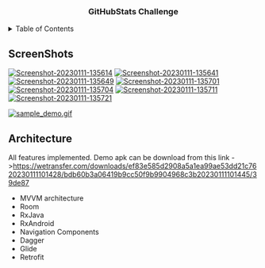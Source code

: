 
<!-- PROJECT LOGO -->
<br />
<div align="center">
  <a href="[https://github.com/niyazismayilov/repo_name](https://github.com/niyazismayilov/githubstatschallenge)">
   
  </a>

<h3 align="center">GitHubStats Challenge</h3>
</div>



<!-- TABLE OF CONTENTS -->
<details>
  <summary>Table of Contents</summary>
  <ol>  
    <li><a href="#architecture">Architecture</a></li> 
  </ol>
</details>



<!-- ABOUT THE PROJECT -->
## ScreenShots

<a href="https://ibb.co/nPm9zd7"><img src="https://i.ibb.co/nPm9zd7/Screenshot-20230111-135614.png" alt="Screenshot-20230111-135614" border="0"></a> <a href="https://ibb.co/kq14SF5"><img src="https://i.ibb.co/kq14SF5/Screenshot-20230111-135641.png" alt="Screenshot-20230111-135641" border="0"></a> <a href="https://ibb.co/kckGQbM"><img src="https://i.ibb.co/kckGQbM/Screenshot-20230111-135649.png" alt="Screenshot-20230111-135649" border="0"></a> <a href="https://ibb.co/w6nhPsp"><img src="https://i.ibb.co/w6nhPsp/Screenshot-20230111-135701.png" alt="Screenshot-20230111-135701" border="0"></a> <a href="https://ibb.co/VVKtdJz"><img src="https://i.ibb.co/VVKtdJz/Screenshot-20230111-135704.png" alt="Screenshot-20230111-135704" border="0"></a> <a href="https://ibb.co/zxk7dHj"><img src="https://i.ibb.co/zxk7dHj/Screenshot-20230111-135711.png" alt="Screenshot-20230111-135711" border="0"></a> <a href="https://ibb.co/vLqgLbR"><img src="https://i.ibb.co/vLqgLbR/Screenshot-20230111-135721.png" alt="Screenshot-20230111-135721" border="0"></a>

[![sample_demo.gif](https://s3.gifyu.com/images/sample_demo.gif)](https://gifyu.com/image/SvVZP)
 
## Architecture

All features implemented. Demo apk can be download from this link ->https://wetransfer.com/downloads/ef83e585d2908a5a1ea99ae53dd21c7620230111101428/bdb60b3a06419b9cc50f9b9904968c3b20230111101445/39de87

* []() MVVM architecture
* []() Room 
* []() RxJava 
* []() RxAndroid
* []() Navigation Components
* []() Dagger
* []() Glide
* []() Retrofit



